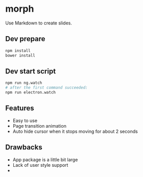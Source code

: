 # morph
Use Markdown to create slides.

## Dev prepare
```bash
npm install
bower install
```

## Dev start script
```bash
npm run ng.watch
# after the first command succeeded:
npm run electron.watch
```

## Features

- Easy to use
- Page transition animation
- Auto hide cursor when it stops moving for about 2 seconds

## Drawbacks

- App package is a little bit large
- Lack of user style support
- ​